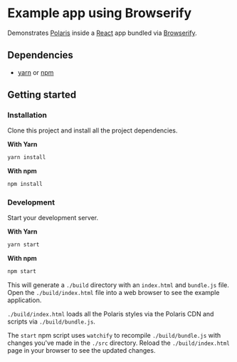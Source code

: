 # Example app using Browserify

Demonstrates [Polaris](https://polaris.shopify.com) inside a [React](https://facebook.github.io/react/) app bundled via [Browserify](http://browserify.org/).

## Dependencies

* [yarn](https://github.com/yarnpkg/yarn/) or [npm](https://www.npmjs.com/)

## Getting started

### Installation

Clone this project and install all the project dependencies.

**With Yarn**

```bash
yarn install
```

**With npm**

```bash
npm install
```

### Development

Start your development server.

**With Yarn**

```bash
yarn start
```

**With npm**

```bash
npm start
```

This will generate a `./build` directory with an `index.html` and `bundle.js` file. Open the `./build/index.html` file into a web browser to see the example application.

`./build/index.html` loads all the Polaris styles via the Polaris CDN and scripts via `./build/bundle.js`.

The `start` npm script uses `watchify` to recompile `./build/bundle.js` with changes you've made in the `./src` directory. Reload the `./build/index.html` page in your browser to see the updated changes.
